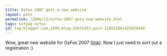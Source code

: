 ```yaml
---
title: OzFox 2007 gets a new website
layout: post
permalink: /2006/12/ozfox-2007-gets-new-website.html
tags: svfpug ozfox
id: tag:blogger.com,1999:blog-25631453.post-116552881425659449
---
```


Wow, great new website for OzFox 2007 ([link](http://www.ozfox.com.au/default.htm)).
Now I just need to sort out a registration :)